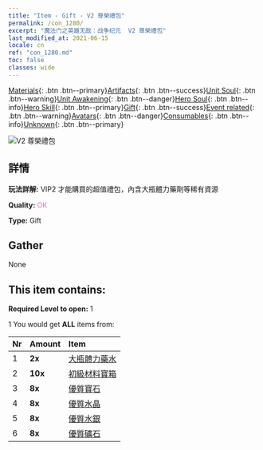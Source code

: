 ```yaml
---
title: "Item - Gift - V2 尊榮禮包"
permalink: /con_1280/
excerpt: "魔法门之英雄无敌：战争纪元  V2 尊榮禮包"
last_modified_at: 2021-06-15
locale: cn
ref: "con_1280.md"
toc: false
classes: wide
---
```

 [Materials](/ItemsCN/){: .btn .btn--primary}[Artifacts](/ItemsCN/Artifacts/){: .btn .btn--success}[Unit Soul](/ItemsCN/UnitSoul/){: .btn .btn--warning}[Unit Awakening](/ItemsCN/UnitAwakening/){: .btn .btn--danger}[Hero Soul](/ItemsCN/HeroSoul/){: .btn .btn--info}[Hero Skill](/ItemsCN/HeroSkill/){: .btn .btn--primary}[Gift](/ItemsCN/Gift/){: .btn .btn--success}[Event related](/ItemsCN/Events/){: .btn .btn--warning}[Avatars](/ItemsCN/Avatars/){: .btn .btn--danger}[Consumables](/ItemsCN/Consumables/){: .btn .btn--info}[Unknown](/ItemsCN/Unknown/){: .btn .btn--primary}

 ![V2 尊榮禮包](/images/t/i_905002.png)

## 詳情
 **玩法詳解:** VIP2 才能購買的超值禮包，內含大瓶體力藥劑等稀有資源

 **Quality:** <span style="color: #DA70D6">OK</span>

 **Type:** Gift

## Gather

  None

## This item contains:

 **Required Level to open:** 1

 1 You would get **ALL** items  from:

  | Nr | Amount |     Item    |
  |:---|:-------|:------------|
  | 1 |  **2x** | [大瓶體力藥水](/cn/Items/con_706/) |  | 
  | 2 |  **10x** | [初級材料寶箱](/cn/Items/con_756/) |  | 
  | 3 |  **8x** | [優質寶石](/cn/Items/mat_16/) |  | 
  | 4 |  **8x** | [優質水晶](/cn/Items/mat_17/) |  | 
  | 5 |  **8x** | [優質水銀](/cn/Items/mat_14/) |  | 
  | 6 |  **8x** | [優質礦石](/cn/Items/mat_12/) |  | 
